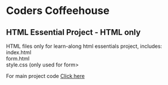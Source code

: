 # Coders Coffeehouse
## HTML Essential Project - HTML only

HTML files only for learn-along html essentials project, includes:
<br>index.html
<br>form.html
<br>style.css (only used for form>

For main project code <a href="">Click here</a>


